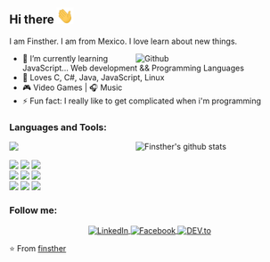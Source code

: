 <!-- Your title -->
## Hi there <img src="https://raw.githubusercontent.com/ABSphreak/ABSphreak/master/gifs/Hi.gif" width="30px">

<!-- Your badges
You can use the website to generate badges: https://shields.io/
-->

<!-- Talking about you -->
I am Finsther. I am from Mexico. I love learn about new things.

<!-- Any image aligned to the right. Beware the width -->
<img width="55%" align="right" alt="Github" src="https://github.githubassets.com/images/modules/notifications/inbox-zero-dark.svg" />

- 🔭 I’m currently learning JavaScript... Web development && Programming Languages
- 🌱 Loves C, C#, Java, JavaScript, Linux
- 🎮 Video Games | 🎧 Music 
- ⚡️ Fun fact: I really like to get complicated when i'm programming

### Languages and Tools: 

<!-- Your github readme stats
You can use this api: https://github.com/anuraghazra/github-readme-stats
-->
<p>
  <a href="https://github.com/onimur/handle-path-oz">
    <img width="55%" align="right" alt="Finsther's github stats" src="https://github-readme-stats.vercel.app/api?username=finsther&show_icons=true&hide_border=true&theme=radical" />
  </a>
  
  <a href="https://github.com/Daggy1234">
    <img src="https://github-readme-stats.vercel.app/api/top-langs/?username=finsther&layout=compact" />
  </a>

  <!-- Your languages and tools. Be careful with the alignment. You can use this sites to get logos: https://www.vectorlogo.zone or https://simpleicons.org/ -->
  <code><img width="10%" src="https://www.vectorlogo.zone/logos/java/java-ar21.svg"></code>
  <code><img width="10%" src="https://www.vectorlogo.zone/logos/android/android-ar21.svg"></code>
  <code><img width="10%" src="https://www.vectorlogo.zone/logos/dotnet/dotnet-horizontal.svg"></code>
  <br />
  <code><img width="10%" src="https://www.vectorlogo.zone/logos/mysql/mysql-ar21.svg"></code>
  <code><img width="10%" src="https://www.vectorlogo.zone/logos/sqlite/sqlite-ar21.svg"></code>
  <code><img width="10%" src="https://www.vectorlogo.zone/logos/linux/linux-ar21.svg"></code>
  <br />
  <code><img width="10%" src="https://www.vectorlogo.zone/logos/git-scm/git-scm-ar21.svg"></code>
  <code><img width="10%" src="https://www.vectorlogo.zone/logos/javascript/javascript-horizontal.svg"></code>
  <code><img width="10%" src="https://www.vectorlogo.zone/logos/w3_html5/w3_html5-ar21.svg"></code>
</p>

### Follow me:

<p align="center">
  <a href="https://www.linkedin.com/in/cesarromerosalas" target="_blank">
    <img src="https://img.shields.io/badge/LinkedIn-%230077B5.svg?&style=flat-square&logo=linkedin&logoColor=white" alt="LinkedIn" align="center">
  </a>
  <a href="https://www.facebook.com/finsther" target="_blank">
    <img src="https://img.shields.io/badge/Facebook-%231877F2.svg?&style=flat-square&logo=facebook&logoColor=white" alt="Facebook" align="center">
  </a>
  <a href="https://dev.to/finsther" target="_blank">
    <img src="https://img.shields.io/badge/DEV-%230A0A0A.svg?&style=flat-square&logo=DEV.to&logoColor=white" alt="DEV.to" align="center">
  </a>
</p> 

⭐️ From [finsther](https://github.com/finsther)
